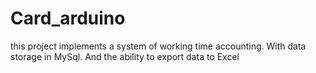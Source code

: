 # Card_arduino
 this project implements a system of working time accounting. With data storage in MySql. And the ability to export data to Excel
